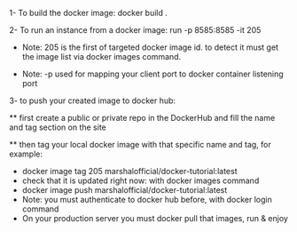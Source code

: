 1- To build the docker image: docker build .

2- To run an instance from a docker image:  run -p 8585:8585 -it 205 

* Note: 205 is the first of targeted docker image id. to detect it must get the image list via docker images command.

* Note: -p used for mapping your client port to docker container listening port


3- to push your created image to docker hub:

** first create a public or private repo in the DockerHub and fill the name and tag section on the site

** then tag your local docker image with that specific name and tag, for example:

- docker image tag 205 marshalofficial/docker-tutorial:latest
- check that it is updated right now: with docker images command
- docker image push marshalofficial/docker-tutorial:latest
- Note: you must authenticate to docker hub before, with docker login command
- On your production server you must docker pull that images, run & enjoy
